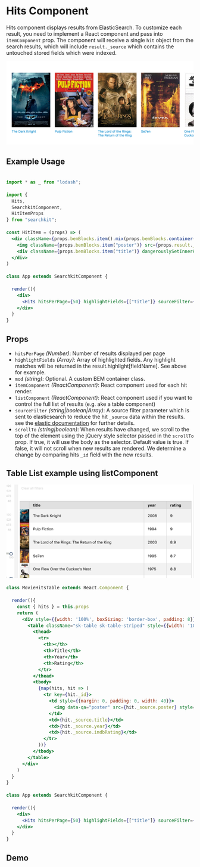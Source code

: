 # Hits Component
Hits component displays results from ElasticSearch. To customize each result, you need to implement a React component and pass into `itemComponent` prop.
The component will receive a single `hit` object from the search results, which will include `result._source` which contains the untouched stored fields which were indexed.

![Example](./assets/hits-grid.png)

## Example Usage

```jsx

import * as _ from "lodash";

import {
  Hits,
  SearchkitComponent,
  HitItemProps
} from "searchkit";

const HitItem = (props) => (
  <div className={props.bemBlocks.item().mix(props.bemBlocks.container("item"))}>
    <img className={props.bemBlocks.item("poster")} src={props.result._source.poster}/>
    <div className={props.bemBlocks.item("title")} dangerouslySetInnerHTML={{__html:_.get(props.result,"highlight.title",false) || props.result._source.title}}></div>
  </div>
)

class App extends SearchkitComponent {

  render(){
    <div>
      <Hits hitsPerPage={50} highlightFields={["title"]} sourceFilter={["title", "poster", "imdbId"]} itemComponent={HitItem}/>
    </div>
  }
}
```

## Props
- `hitsPerPage` *(Number)*: Number of results displayed per page
- `highlightFields` *(Array<string>)*: Array of highlighted fields. Any highlight matches will be returned in the result.highlight[fieldName]. See above for example.
- `mod` *(string)*: Optional. A custom BEM container class.
- `itemComponent` *(ReactComponent)*: React component used for each hit render.
- `listComponent` *(ReactComponent)*: React component used if you want to control the full list of results (e.g. ake a table component)
- `sourceFilter` *(string|boolean|Array<string>)*: A source filter parameter which is sent to elasticsearch to reduce the hit `_source` data within the results. see the [elastic documentation](https://www.elastic.co/guide/en/elasticsearch/reference/current/search-request-source-filtering.html) for further details.
- `scrollTo` *(string|boolean)*: When results have changed, we scroll to the top of the element using the jQuery style selector passed in the `scrollTo` prop. If true, it will use the body as the selector.  Default value is true. If false, it will not scroll when new results are rendered. We determine a change by comparing hits `_id` field with the new results.

## Table List example using listComponent

![Table example](./assets/hits-table.png)

```jsx
class MovieHitsTable extends React.Component {

  render(){
    const { hits } = this.props
    return (
      <div style={{width: '100%', boxSizing: 'border-box', padding: 8}}>
        <table className="sk-table sk-table-striped" style={{width: '100%', boxSizing: 'border-box'}}>
          <thead>
            <tr>
              <th></th>
              <th>Title</th>
              <th>Year</th>
              <th>Rating</th>
            </tr>
          </thead>
          <tbody>
            {map(hits, hit => (
              <tr key={hit._id}>
                <td style={{margin: 0, padding: 0, width: 40}}>
                  <img data-qa="poster" src={hit._source.poster} style={{width: 40}}/>
                </td>
                <td>{hit._source.title}</td>
                <td>{hit._source.year}</td>
                <td>{hit._source.imdbRating}</td>
              </tr>
            ))}
          </tbody>
        </table>
      </div>
    )
  }
}

class App extends SearchkitComponent {

  render(){
    <div>
      <Hits hitsPerPage={50} highlightFields={["title"]} sourceFilter={["title", "poster", "imdbId", "imdbRating"]} listComponent={MovieHitsTable}/>
    </div>
  }
}
```

## Demo
[](codepen://searchkit/vLgLOw?height=800&theme=0)
